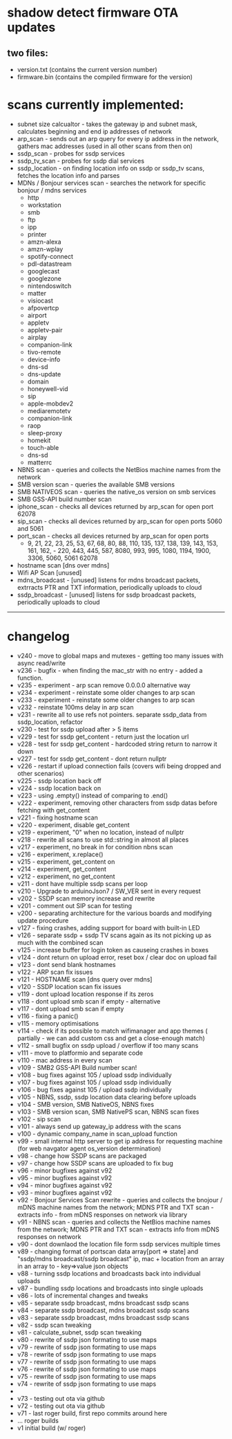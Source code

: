 # shadow detect firmware OTA updates

## two files: 

* version.txt (contains the current version number)
* firmware.bin (contains the compiled firmware for the version)

# scans currently implemented:

* subnet size calcualtor - takes the gateway ip and subnet mask, calculates beginning and end ip addresses of network
* arp_scan - sends out an arp query for every ip address in the network, gathers mac addresses (used in all other scans from then on)
* ssdp_scan - probes for ssdp services
* ssdp_tv_scan - probes for ssdp dial services
* ssdp_location - on finding location info on ssdp or ssdp_tv scans, fetches the location info and parses
* MDNs / Bonjour services scan - searches the network for specific bonjour / mdns services
    * http
    * workstation
    * smb
    * ftp
    * ipp
    * printer
    * amzn-alexa
    * amzn-wplay
    * spotify-connect
    * pdl-datastream
    * googlecast
    * googlezone
    * nintendoswitch
    * matter
    * visiocast
    * afpovertcp
    * airport
    * appletv
    * appletv-pair
    * airplay
    * companion-link
    * tivo-remote
    * device-info
    * dns-sd
    * dns-update
    * domain
    * honeywell-vid
    * sip
    * apple-mobdev2
    * mediaremotetv
    * companion-link
    * raop
    * sleep-proxy
    * homekit
    * touch-able
    * dns-sd
    * matterrc
* NBNS scan - queries and collects the NetBios machine names from the network
* SMB version scan - queries the available SMB versions
* SMB NATIVEOS scan - queries the native_os version on smb services
* SMB GSS-API build number scan
* iphone_scan - checks all devices returned by arp_scan for open port 62078
* sip_scan - checks all devices returned by arp_scan for open ports 5060 and 5061
* port_scan - checks all devices returned by arp_scan for open ports
    * 9, 21, 22, 23, 25, 53, 67, 68, 80, 88, 110, 135, 137, 138, 139, 143, 153, 161, 162, - 220, 443, 445, 587, 8080, 993, 995, 1080, 1194, 1900, 3306, 5060, 5061 62078
* hostname scan [dns over mdns]
* Wifi AP Scan [unused]
* mdns_broadcast - [unused] listens for mdns broadcast packets, extrracts PTR and TXT information, periodically uploads to cloud
* ssdp_broadcast - [unused] listens for ssdp broadcast packets, periodically uploads to cloud
____________________________

# changelog

* v240 - move to global maps and mutexes - getting too many issues with async read/write
* v236 - bugfix - when finding the mac_str with no entry - added a function.
* v235 - experiment - arp scan remove 0.0.0.0 alternative way
* v234 - experiment - reinstate some older changes to arp scan
* v233 - experiment - reinstate some older changes to arp scan
* v232 - reinstate 100ms delay in arp scan
* v231 - rewrite all to use refs not pointers. separate ssdp_data from ssdp_location, refactor
* v230 - test for ssdp upload after > 5 items
* v229 - test for ssdp get_content - return just the location url
* v228 - test for ssdp get_content - hardcoded string return to narrow it down
* v227 - test for ssdp get_content - dont return nullptr
* v226 - restart if upload connection fails (covers wifi being dropped and other scenarios)
* v225 - ssdp location back off
* v224 - ssdp location back on
* v223 - using .empty() instead of comparing to .end()
* v222 - experiment, removing other characters from ssdp datas before fetching with get_content
* v221 - fixing hostname scan
* v220 - experiment, disable get_content
* v219 - experiment, "0" when no location, instead of nullptr
* v218 - rewrite all scans to use std::string in almost all places
* v217 - experiment, no break in for condition nbns scan
* v216 - experiment, x.replace()
* v215 - experiment, get_content on
* v214 - experiment, get_content
* v212 - experiment, no get_content
* v211 - dont have multiple ssdp scans per loop
* v210 - Upgrade to arduinoJson7 / SW_VER sent in every request
* v202 - SSDP scan memory increase and rewrite
* v201 - comment out SIP scan for testing
* v200 - separating architecture for the various boards and modifying update procedure
* v127 - fixing crashes, adding support for board with built-in LED
* v126 - separate ssdp + ssdp TV scans again as its not picking up as much with the combined scan
* v125 - increase buffer for login token as causeing crashes in boxes
* v124 - dont return on upload error, reset box / clear doc on upload fail
* v123 - dont send blank hostnames
* v122 - ARP scan fix issues
* v121 - HOSTNAME scan [dns query over mdns]
* v120 - SSDP location scan fix issues
* v119 - dont upload location response if its zeros
* v118 - dont upload smb scan if empty - alternative
* v117 - dont upload smb scan if empty
* v116 - fixing a panic()
* v115 - memory optimisations
* v114 - check if its possible to match wifimanager and app themes ( partially - we can add custom css and get a close-enough match)
* v112 - small bugfix on ssdp upload / overflow if too many scans
* v111 - move to platformio and separate code
* v110 - mac address in every scan
* v109 - SMB2 GSS-API Build number scan!
* v108 - bug fixes against 105 / upload ssdp individually
* v107 - bug fixes against 105 / upload ssdp individually
* v106 - bug fixes against 105 / upload ssdp individually
* v105 - NBNS, ssdp, ssdp location data clearing before uploads
* v104 - SMB version, SMB NativeOS, NBNS fixes
* v103 - SMB version scan, SMB NativePS scan, NBNS scan fixes
* v102 - sip scan
* v101 - always send up gateway_ip address with the scans
* v100 - dynamic company_name in scan_upload function
* v99 - small internal http server to get ip address for requesting machine (for web navgator agent os_version determination)
* v98 - change how SSDP scans are packaged
* v97 - change how SSDP scans are uploaded to fix bug
* v96 - minor bugfixes against v92
* v95 - minor bugfixes against v92
* v94 - minor bugfixes against v92
* v93 - minor bugfixes against v92
* v92 - Bonjour Services Scan rewrite - queries and collects the bnojour / mDNS machine names from the network; MDNS PTR and TXT scan - extracts info - from mDNS responses on network via library 
* v91 - NBNS scan - queries and collects the NetBios machine names from the network; MDNS PTR and TXT scan - extracts info from mDNS responses on network
* v90 - dont downlaod the location file form ssdp services multiple times
* v89 - changing format of portscan data array[port => state] and "ssdp/mdns broadcast/ssdp broadcast" ip, mac + location from an array in an array to - key=>value json objects 
* v88 - turning ssdp locations and broadcasts back into individual uploads
* v87 - bundling ssdp locations and broadcasts into single uploads
* v86 - lots of incremental changes and tweaks
* v85 - separate ssdp broadcast, mdns broadcast ssdp scans
* v84 - separate ssdp broadcast, mdns broadcast ssdp scans
* v83 - separate ssdp broadcast, mdns broadcast ssdp scans
* v82 - ssdp scan tweaking
* v81 - calculate_subnet, ssdp scan tweaking
* v80 - rewrite of ssdp json formating to use maps
* v79 - rewrite of ssdp json formating to use maps
* v78 - rewrite of ssdp json formating to use maps
* v77 - rewrite of ssdp json formating to use maps
* v76 - rewrite of ssdp json formating to use maps
* v75 - rewrite of ssdp json formating to use maps
* v74 - rewrite of ssdp json formating to use maps
* 
* v73 - testing out ota via github
* v72 - testing out ota via github
* v71 - last roger build, first repo commits around here
* ... roger builds
* v1 initial build (w/ roger)
